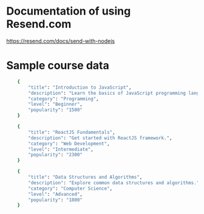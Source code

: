 
# Documentation of using Resend.com
https://resend.com/docs/send-with-nodejs


# Sample course data
```sh
    {
        "title": "Introduction to JavaScript",
        "description": "Learn the basics of JavaScript programming language.",
        "category": "Programming",
        "level": "Beginner",
        "popularity": "1500"
    }
```

```sh
    {
        "title": "ReactJS Fundamentals",
        "description": "Get started with ReactJS framework.",
        "category": "Web Development",
        "level": "Intermediate",
        "popularity": "2300"
    }
```

```sh
    {
        "title": "Data Structures and Algorithms",
        "description": "Explore common data structures and algorithms.",
        "category": "Computer Science",
        "level": "Advanced",
        "popularity": "1800"
    }
```
